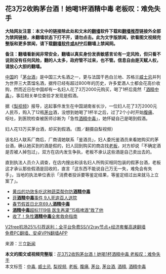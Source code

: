  <h2>花3万2收购茅台酒！她喝1杯酒精中毒 老板叹：难免失手</h2> <p class="notice"><b>大陆网友注意：本文中的链接除此处和文末的<a href="https://github.com/bannedbook/fanqiang" >翻墙</a>软件下载和<a href="https://github.com/killgcd/justmysocks/blob/master/README.md">翻墙推荐</a>链接外全部为禁网链接，未翻墙状态下打不开，请勿点击。此为文字版禁闻，欲看图文视频完整版和更多禁闻，请下载<a href="https://github.com/bannedbook/fanqiang">翻墙软件或APP</a>后翻墙上禁闻网。</p><p>备注：翻墙看新闻非常安全，翻墙以真实身份发表敏感言论有一定风险，但只看不说则没有任何风险，翻的人太多，政府管不过来，也不管。信息自由是天赋人权，请放心大胆的翻墙。</b></p>  <div class="entry"> <p><span class='wp_keywordlink_affiliate'><a href="https://www.bannedbook.org/" title="中国" target="_blank">中国</a></span>的「<a href="https://www.bannedbook.org/bnews/tag/%E8%8C%85%E5%8F%B0%E9%85%92/" class="st_tag internal_tag" rel="tag" title="标签 茅台酒 下的日志">茅台酒</a>」是中国三大名酒之一，更与法国干邑白兰地、苏格兰<a href="https://www.bannedbook.org/bnews/tag/%e5%a8%81%e5%a3%ab%e5%bf%8c/" class="st_tag internal_tag" rel="tag" title="标签 威士忌 下的日志">威士忌</a>并列为世界三大蒸馏名酒，据传已经有超过800年的历史，许多爱酒人士都会花高价收购，然而近日在中国却有一名妇人花了3万2000元购买，喝了1杯后竟然「<a href="https://www.bannedbook.org/bnews/tag/%E9%85%92%E7%B2%BE/" class="st_tag internal_tag" rel="tag" title="标签 酒精 下的日志">酒精</a><a href="https://www.bannedbook.org/bnews/tag/%E4%B8%AD%E6%AF%92/" class="st_tag internal_tag" rel="tag" title="标签 中毒 下的日志">中毒</a>」，事后相关单位查验才发现是假酒。</p> <p>据《<a href="https://www.bannedbook.org/bnews/tag/%E6%A2%A8%E8%A7%86%E9%A2%91/" class="st_tag internal_tag" rel="tag" title="标签 梨视频 下的日志">梨视频</a>》报导，这起事件发生在中国湖南省长沙，一位妇人花了3万2000元人民币，购入了12瓶<a href="https://www.bannedbook.org/bnews/tag/%E8%8C%85%E5%8F%B0/" class="st_tag internal_tag" rel="tag" title="标签 茅台 下的日志">茅台</a>酒，没想到她喝了1杯半之后，过了2个小时开始<a href="https://www.bannedbook.org/bnews/tag/%e8%85%b9%e7%97%9b/" class="st_tag internal_tag" rel="tag" title="标签 腹痛 下的日志">腹痛</a>、呕吐，到医院检查被医师诊断为「急性<a href="https://www.bannedbook.org/bnews/tag/%E9%85%92%E7%B2%BE%E4%B8%AD%E6%AF%92/" class="st_tag internal_tag" rel="tag" title="标签 酒精中毒 下的日志">酒精中毒</a>」，她怀疑自己是喝到假酒。</p> <p>妇人花13万买茅台酒，却买到假酒。（图／翻摄自梨视频）</p>  <p>该名妇人联系厂商后，厂商请她联系「鉴酒员」，妇人委托鉴酒员来看她购买的茅台酒，确认她买到的酒是假的，妇人回到购买的商店找<a href="https://www.bannedbook.org/bnews/tag/%e8%80%81%e6%9d%bf/" class="st_tag internal_tag" rel="tag" title="标签 老板 下的日志">老板</a>，对方却说「不确定酒是否被人掉包过」，双方在店内发生争执，老板不承认这些酒是自己卖出去的。</p> <p>直到执法人员介入调查，在店内搜出和该名妇人所购买相同包装的假茅台酒，老板这才承认那些假酒是回收的，直言「这东西不能说自己万无一失，难免会有失手」，当地的执法单位表示「消费者投诉要等鉴定结果，等鉴定结过出来就马上立案了」。</p> <ul class='op-related-articles' title='相关阅读'> <li><a href='https://www.bannedbook.org/bnews/health/20201127/1437924.html' target='_blank'>黄瓜的功效多吃这种蔬菜帮你防<b>酒精中毒</b></a></li> <li><a href='https://www.bannedbook.org/bnews/baitai/20191223/1246275.html' target='_blank'>菲<b>酒精中毒</b>事件 9人死逾百人送院</a></li> <li><a href='https://www.bannedbook.org/bnews/baitai/20190207/1077043.html' target='_blank'>春节假首日北京69人<b>酒精中毒</b></a></li> <li><a href='https://www.bannedbook.org/bnews/funmedia/20190121/1067469.html' target='_blank'><b>酒精中毒</b>超标1119倍 医生再灌“15瓶啤酒”救了他</a></li> <li><a href='https://www.bannedbook.org/bnews/health/20161003/596883.html' target='_blank'>收了！急性<b>酒精中毒</b>全套救命指南</a></li> </ul> <p class="texttj"> <a href="https://github.com/bannedbook/fanqiang/wiki/V2ray%E6%9C%BA%E5%9C%BA" target="_blank">V2free机场25%引荐返利：全平台免费SS/V2ray节点+经济套餐高速翻墙</a><br/> <a href="https://github.com/bannedbook/fanqiang/wiki/%E7%A6%81%E9%97%BB%E7%BD%91%E5%AE%89%E5%8D%93%E7%BF%BB%E5%A2%99%E6%96%B0%E9%97%BBAPP" target="_blank">免费PC翻墙、安卓VPN翻墙APP</a></p><p> 来源：三立<span class='wp_keywordlink_affiliate'><a href="https://www.bannedbook.org/" title="新闻">新闻</a></span> </p> <a name='sharetosocial'></a>       <div><b>本文的图文或视频完整版</b>：<a href='https://www.bannedbook.org/bnews/cbnews/20201221/1451929.html'>花3万2收购茅台酒！她喝1杯酒精中毒 老板叹：难免失手</a></div>  </div><!--END ENTRY--> <div class="postfooter"> <div>本文标签：<a href="https://www.bannedbook.org/bnews/tag/%E4%B8%AD%E6%AF%92/" rel="tag">中毒</a>, <a href="https://www.bannedbook.org/bnews/tag/%e5%a8%81%e5%a3%ab%e5%bf%8c/" rel="tag">威士忌</a>, <a href="https://www.bannedbook.org/bnews/tag/%E6%A2%A8%E8%A7%86%E9%A2%91/" rel="tag">梨视频</a>, <a href="https://www.bannedbook.org/bnews/tag/%e8%80%81%e6%9d%bf/" rel="tag">老板</a>, <a href="https://www.bannedbook.org/bnews/tag/%e8%85%b9%e7%97%9b/" rel="tag">腹痛</a>, <a href="https://www.bannedbook.org/bnews/tag/%E8%8C%85%E5%8F%B0/" rel="tag">茅台</a>, <a href="https://www.bannedbook.org/bnews/tag/%E8%8C%85%E5%8F%B0%E9%85%92/" rel="tag">茅台酒</a>, <a href="https://www.bannedbook.org/bnews/tag/%E9%85%92%E7%B2%BE/" rel="tag">酒精</a>, <a href="https://www.bannedbook.org/bnews/tag/%E9%85%92%E7%B2%BE%E4%B8%AD%E6%AF%92/" rel="tag">酒精中毒</a></div>  </div><!--END POSTFOOTER--> 
